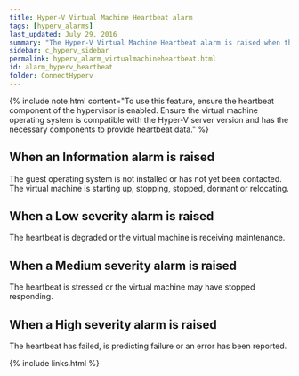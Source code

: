 ```yaml
---
title: Hyper-V Virtual Machine Heartbeat alarm
tags: [hyperv_alarms]
last_updated: July 29, 2016
summary: "The Hyper-V Virtual Machine Heartbeat alarm is raised when the virtual machine has stopped responding to the hypervisor or is not responding at regular intervals."
sidebar: c_hyperv_sidebar
permalink: hyperv_alarm_virtualmachineheartbeat.html
id: alarm_hyperv_heartbeat
folder: ConnectHyperv
---
```




{% include note.html content="To use this feature, ensure the heartbeat component of the hypervisor is enabled. Ensure the virtual machine operating system is compatible with the Hyper-V server version and has the necessary components to provide heartbeat data." %}

## When an Information alarm is raised

The guest operating system is not installed or has not yet been contacted. The virtual machine is starting up, stopping, stopped, dormant or relocating.

## When a Low severity alarm is raised

The heartbeat is degraded or the virtual machine is receiving maintenance.

## When a Medium severity alarm is raised

The heartbeat is stressed or the virtual machine may have stopped responding.

## When a High severity  alarm is raised

The heartbeat has failed, is predicting failure or an error has been reported.


{% include links.html %}
